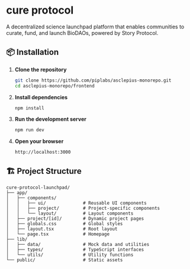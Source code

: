 # cure protocol

A decentralized science launchpad platform that enables communities to curate, fund, and launch BioDAOs, powered by Story Protocol.

## 📦 Installation

1. **Clone the repository**

   ```bash
   git clone https://github.com/piplabs/asclepius-monorepo.git
   cd asclepius-monorepo/frontend
   ```

2. **Install dependencies**

   ```bash
   npm install
   ```

3. **Run the development server**

   ```bash
   npm run dev
   ```

4. **Open your browser**
   ```
   http://localhost:3000
   ```

## 🏗️ Project Structure

```
cure-protocol-launchpad/
├── app/
│   ├── components/
│   │   ├── ui/              # Reusable UI components
│   │   ├── project/         # Project-specific components
│   │   └── layout/          # Layout components
│   ├── project/[id]/        # Dynamic project pages
│   ├── globals.css          # Global styles
│   ├── layout.tsx           # Root layout
│   └── page.tsx             # Homepage
├── lib/
│   ├── data/                # Mock data and utilities
│   ├── types/               # TypeScript interfaces
│   └── utils/               # Utility functions
└── public/                  # Static assets
```
